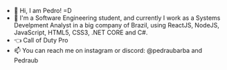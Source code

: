 - 👋 Hi, I am Pedro! =D
- 🌱 I'm a Software Engineering student, and currently I work as a Systems Develpment Analyst in a big company of Brazil, using ReactJS, NodeJS, JavaScript, HTML5, CSS3, .NET CORE and C#.
- :point_left: Call of Duty Pro
- 📫 You can reach me on instagram or discord: @pedraubarba and Pedraub

<!---
PedroBarbosaSw/PedroBarbosaSw is a ✨ special ✨ repository because its `README.md` (this file) appears on your GitHub profile.
You can click the Preview link to take a look at your changes.
--->

